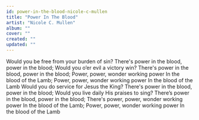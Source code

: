 ```yaml
---
id: power-in-the-blood-nicole-c-mullen
title: "Power In The Blood"
artist: "Nicole C. Mullen"
album: ""
cover: ""
created: ""
updated: ""
---
```


Would you be free from your burden of sin?
There's power in the blood, power in the blood;
Would you o’er evil a victory win?
There's power in the blood, power in the blood;
Power, power, wonder working power
In the blood of the Lamb;
Power, power, wonder working power
In the blood of the Lamb
Would you do service for Jesus the King?
There's power in the blood, power in the blood;
Would you live daily His praises to sing?
There’s power in the blood, power in the blood;
There's power, power, wonder working power
In the blood of the Lamb;
Power, power, wonder working power
In the blood of the Lamb